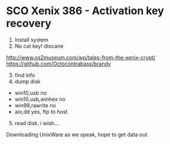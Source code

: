 # SCO Xenix 386 - Activation key recovery

1. Install system
2. No cat key! diocane

http://www.os2museum.com/wp/tales-from-the-xenix-crypt/
https://github.com/Octocontrabass/brandy

3. find info
4. dump disk

- win10,usb no
- win10,usb,winhex no
- win98,rawrite no
- aix,dd yes, ftp to host

5. read disk. i wish...

Downloading UnixWare as we speak, hope to get data out

<!-- the unixware tangent turned into a mess of its own league and I didn't get anything done -->
<!--stackedit_data:
eyJoaXN0b3J5IjpbODAwMjkxOTU4XX0=
-->